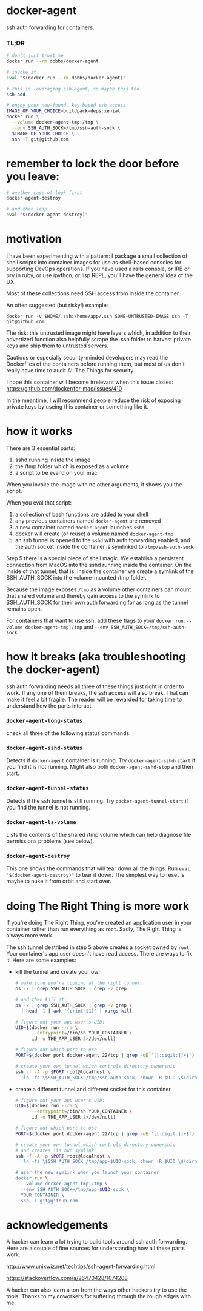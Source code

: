 # docker-agent

ssh auth forwarding for containers.

### TL;DR

``` bash
# don't just trust me
docker run --rm dobbs/docker-agent

# invoke it
eval "$(docker run --rm dobbs/docker-agent)"

# this is leveraging ssh-agent, so maybe this too
ssh-add

# enjoy your new-found, key-based ssh access
IMAGE_OF_YOUR_CHOICE=buildpack-deps:xenial
docker run \
  --volume docker-agent-tmp:/tmp \
  --env SSH_AUTH_SOCK=/tmp/ssh-auth-sock \
  $IMAGE_OF_YOUR_CHOICE \
  ssh -T git@github.com
```

# remember to lock the door before you leave:

``` bash
# another case of look first
docker-agent-destroy

# and then leap
eval "$(docker-agent-destroy)"
```

# motivation

I have been experimenting with a pattern: I package a small collection
of shell scripts into container images for use as shell-based consoles
for supporting DevOps operations.  If you have used a rails console,
or IRB or pry in ruby, or use ipython, or lisp REPL, you'll have the
general idea of the UX.

Most of these collections need SSH access from inside the container.

An often suggested (but risky!) example:

```
docker run -v $HOME/.ssh:/home/app/.ssh SOME-UNTRUSTED-IMAGE ssh -T git@github.com
```

The risk: this untrusted image might have layers which, in addition to
their advertized function also helpfully scrape the .ssh folder to
harvest private keys and ship them to untrusted servers.

Cautious or especially security-minded developers may read the
Dockerfiles of the containers before running them, but most of us
don't really have time to audit All The Things for security.

I hope this container will become irrelevant when this issue closes:
https://github.com/docker/for-mac/issues/410

In the meantime, I will recommend people reduce the risk of exposing
private keys by useing this container or something like it.

# how it works

There are 3 essential parts:
1. sshd running inside the image
2. the /tmp folder which is exposed as a volume
3. a script to be eval'd on your mac

When you invoke the image with no other arguments, it shows you the
script.

When you eval that script:

1. a collection of bash functions are added to your shell
2. any previous containers named `docker-agent` are removed
3. a new container named `docker-agent` launches `sshd`
4. docker will create (or reuse) a volume named `docker-agent-tmp`
5. an ssh tunnel is opened to the `sshd` with auth forwarding enabled,
   and the auth socket inside the container is symlinked to
   `/tmp/ssh-auth-sock`

Step 5 there is a special piece of shell magic.  We establish a
persistent connection from MacOS into the sshd running inside the
container.  On the inside of that tunnel, that is, inside the
container we create a symlink of the SSH_AUTH_SOCK into the
volume-mounted /tmp folder.

Because the image exposes `/tmp` as a volume other containers can
mount that shared volume and thereby gain access to the symlink to
SSH_AUTH_SOCK for their own auth forwarding for as long as the tunnel
remains open.

For containers that want to use ssh, add these flags to your `docker run`:
 `--volume docker-agent-tmp:/tmp` and `--env SSH_AUTH_SOCK=/tmp/ssh-auth-sock`

# how it breaks (aka troubleshooting the docker-agent)

ssh auth forwarding needs all three of these things just right in
order to work.  If any one of them breaks, the ssh access will also
break.  That can make it feel a bit fragile.  The reader will be
rewarded for taking time to understand how the parts interact.

### `docker-agent-long-status`

check all three of the following status commands.

### `docker-agent-sshd-status`

Detects if `docker-agent` container is running.  Try
`docker-agent-sshd-start` if you find it is not running.  Might also
both `docker-agent-sshd-stop` and then start.

### `docker-agent-tunnel-status`

Detects if the ssh tunnel is still running.  Try
`docker-agent-tunnel-start` if you find the tunnel is not running.

### `docker-agent-ls-volume`

Lists the contents of the shared /tmp volume which can help diagnose
file permissions problems (see below).

### `docker-agent-destroy`

This one shows the commands that will tear down all the things.  Run
`eval "$(docker-agent-destroy)"` to tear it down.  The simplest way to
reset is maybe to nuke it from orbit and start over.

# doing The Right Thing is more work

If you're doing The Right Thing, you've created an application user in
your container rather than run everything as `root`.  Sadly, The Right
Thing is always more work.

The ssh tunnel destribed in step 5 above creates a socket owned by
`root`.  Your container's app user doesn't have read access.  There
are ways to fix it.  Here are some examples:

* kill the tunnel and create your own

    ```bash
    # make sure you're looking at the right tunnel:
    ps -x | grep SSH_AUTH_SOCK | grep -v grep

    # and then kill it:
    ps -x | grep SSH_AUTH_SOCK | grep -v grep \
      | head -1 | awk '{print $1}' | xargs kill

    # figure out your app user's UID:
    UID=$(docker run --rm \
          --entrypoint=/bin/sh YOUR_CONTAINER \
          id -u THE_APP_USER 2>/dev/null)

    # figure out which port to use
    PORT=$(docker port docker-agent 22/tcp | grep -oE '[[:digit:]]+$')

    # create your own tunnel which controls directory ownership
    ssh -f -A -p $PORT root@localhost \
      'ln -fs \$SSH_AUTH_SOCK /tmp/ssh-auth-sock; chown -R $UID \$(dirname \$SSH_AUTH_SOCK); tail -f /dev/null'"
    ```

* create a different tunnel and different socket for this container

    ```bash
    # figure out your app user's UID:
    UID=$(docker run --rm \
          --entrypoint=/bin/sh YOUR_CONTAINER \
          id -u THE_APP_USER 2>/dev/null)

    # figure out which port to use
    PORT=$(docker port docker-agent 22/tcp | grep -oE '[[:digit:]]+$')

    # create your own tunnel which controls directory ownership
    # and creates its own symlink
    ssh -f -A -p $PORT root@localhost \
      'ln -fs \$SSH_AUTH_SOCK /tmp/app-$UID-sock; chown -R $UID \$(dirname \$SSH_AUTH_SOCK); tail -f /dev/null'"

    # user the new symlink when you launch your container
    docker run \
      --volume docker-agent-tmp:/tmp \
      --env SSH_AUTH_SOCK=/tmp/app-$UID-sock \
      YOUR_CONTAINER \
      ssh -T git@github.com
    ```

# acknowledgements

A hacker can learn a lot trying to build tools around ssh auth
forwarding.  Here are a couple of fine sources for understanding how
all these parts work.

http://www.unixwiz.net/techtips/ssh-agent-forwarding.html

https://stackoverflow.com/a/26470428/1074208

A hacker can also learn a ton from the ways other hackers try to use
the tools.  Thanks to my coworkers for suffering through the rough
edges with me.
